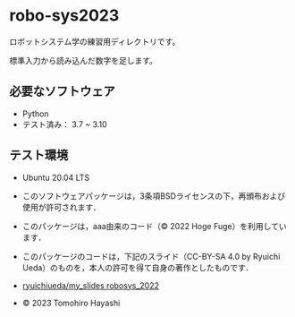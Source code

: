 # robo-sys2023
ロボットシステム学の練習用ディレクトリです。

標準入力から読み込んだ数字を足します。

## 必要なソフトウェア
* Python
 * テスト済み： 3.7 ~ 3.10

## テスト環境
* Ubuntu 20.04 LTS

* このソフトウェアパッケージは，3条項BSDライセンスの下，再頒布および使用が許可されます．
* このパッケージは，aaa由来のコード（© 2022 Hoge Fuge）を利用しています．
* このパッケージのコードは，下記のスライド（CC-BY-SA 4.0 by Ryuichi Ueda）のものを，本人の許可を得て自身の著作としたものです．
* [ryuichiueda/my_slides robosys_2022](https://github.com/ryuichiueda/my_slides/tree/master/robosys_2022)
* © 2023 Tomohiro Hayashi